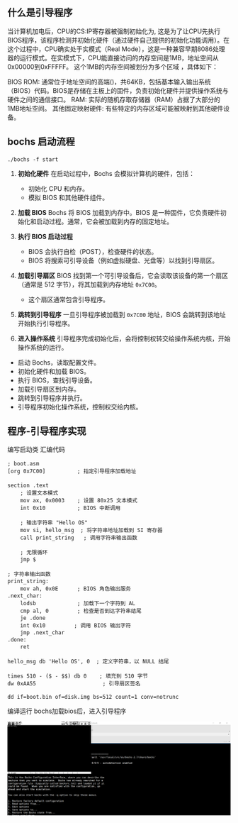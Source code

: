## 什么是引导程序
当计算机加电后，CPU的CS:IP寄存器被强制初始化为, 这是为了让CPU先执行BIOS程序，该程序检测并初始化硬件（通过硬件自己提供的初始化功能调用）。在这个过程中，CPU确实处于实模式（Real Mode），这是一种兼容早期8086处理器的运行模式。在实模式下，CPU能直接访问的内存空间是1MB，地址空间从0x00000到0xFFFFF。 这个1MB的内存空间被划分为多个区域 ，具体如下：

BIOS ROM: 通常位于地址空间的高端()，共64KB，包括基本输入输出系统（BIOS）代码。BIOS是存储在主板上的固件，负责初始化硬件并提供操作系统与硬件之间的通信接口。
RAM: 实际的随机存取存储器（RAM）占据了大部分的1MB地址空间。
其他固定映射硬件: 有些特定的内存区域可能被映射到其他硬件设备。

## bochs 启动流程
```
./bochs -f start
```
1. **初始化硬件**
   在启动过程中，Bochs 会模拟计算机的硬件，包括：
   - 初始化 CPU 和内存。
   - 模拟 BIOS 和其他硬件组件。

2. **加载 BIOS**
   Bochs 将 BIOS 加载到内存中。BIOS 是一种固件，它负责硬件初始化和启动过程。通常，它会被加载到内存的固定地址。

3. **执行 BIOS 启动过程**
   - BIOS 会执行自检（POST），检查硬件的状态。
   - BIOS 将搜索可引导设备（例如虚拟硬盘、光盘等）以找到引导扇区。

4. **加载引导扇区**
   BIOS 找到第一个可引导设备后，它会读取该设备的第一个扇区（通常是 512 字节），将其加载到内存地址 `0x7C00`。
   - 这个扇区通常包含引导程序。

5. **跳转到引导程序**
   一旦引导程序被加载到 `0x7C00` 地址，BIOS 会跳转到该地址开始执行引导程序。

6. **进入操作系统**
   引导程序完成初始化后，会将控制权转交给操作系统内核，开始操作系统的运行。


+ 启动 Bochs，读取配置文件。
+ 初始化硬件和加载 BIOS。
+ 执行 BIOS，查找引导设备。
+ 加载引导扇区到内存。
+ 跳转到引导程序并执行。
+ 引导程序初始化操作系统，控制权交给内核。


## 程序-引导程序实现
编写启动类 汇编代码
```
; boot.asm
[org 0x7C00]          ; 指定引导程序加载地址

section .text
    ; 设置文本模式
    mov ax, 0x0003    ; 设置 80x25 文本模式
    int 0x10          ; BIOS 中断调用

    ; 输出字符串 "Hello OS"
    mov si, hello_msg  ; 将字符串地址加载到 SI 寄存器
    call print_string   ; 调用字符串输出函数

    ; 无限循环
    jmp $

; 字符串输出函数
print_string:
    mov ah, 0x0E      ; BIOS 角色输出服务
.next_char:
    lodsb             ; 加载下一个字符到 AL
    cmp al, 0         ; 检查是否到达字符串结尾
    je .done
    int 0x10         ; 调用 BIOS 输出字符
    jmp .next_char
.done:
    ret

hello_msg db 'Hello OS', 0  ; 定义字符串，以 NULL 结尾

times 510 - ($ - $$) db 0    ; 填充到 510 字节
dw 0xAA55                     ; 引导扇区签名

```

```
dd if=boot.bin of=disk.img bs=512 count=1 conv=notrunc
```
编译运行 bochs加载bios后，进入引导程序

![My Image](./image/引导程序成功.png)

